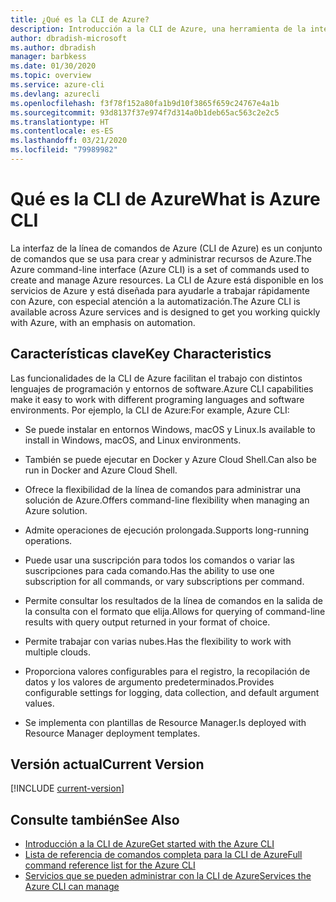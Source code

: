 ```yaml
---
title: ¿Qué es la CLI de Azure?
description: Introducción a la CLI de Azure, una herramienta de la interfaz de la línea de comandos diseñada para crear y administrar los recursos de Azure, ahora disponible en entornos Windows, macOS y Linux.
author: dbradish-microsoft
ms.author: dbradish
manager: barbkess
ms.date: 01/30/2020
ms.topic: overview
ms.service: azure-cli
ms.devlang: azurecli
ms.openlocfilehash: f3f78f152a80fa1b9d10f3865f659c24767e4a1b
ms.sourcegitcommit: 93d8137f37e974f7d314a0b1deb65ac563c2e2c5
ms.translationtype: HT
ms.contentlocale: es-ES
ms.lasthandoff: 03/21/2020
ms.locfileid: "79989982"
---
```

# <a name="what-is-azure-cli"></a><span data-ttu-id="5748b-103">Qué es la CLI de Azure</span><span class="sxs-lookup"><span data-stu-id="5748b-103">What is Azure CLI</span></span>

<span data-ttu-id="5748b-104">La interfaz de la línea de comandos de Azure (CLI de Azure) es un conjunto de comandos que se usa para crear y administrar recursos de Azure.</span><span class="sxs-lookup"><span data-stu-id="5748b-104">The Azure command-line interface (Azure CLI) is a set of commands used to create and manage Azure resources.</span></span>  <span data-ttu-id="5748b-105">La CLI de Azure está disponible en los servicios de Azure y está diseñada para ayudarle a trabajar rápidamente con Azure, con especial atención a la automatización.</span><span class="sxs-lookup"><span data-stu-id="5748b-105">The Azure CLI is available across Azure services and is designed to get you working quickly with Azure, with an emphasis on automation.</span></span>

## <a name="key-characteristics"></a><span data-ttu-id="5748b-106">Características clave</span><span class="sxs-lookup"><span data-stu-id="5748b-106">Key Characteristics</span></span>

<span data-ttu-id="5748b-107">Las funcionalidades de la CLI de Azure facilitan el trabajo con distintos lenguajes de programación y entornos de software.</span><span class="sxs-lookup"><span data-stu-id="5748b-107">Azure CLI capabilities make it easy to work with different programing languages and software environments.</span></span>  <span data-ttu-id="5748b-108">Por ejemplo, la CLI de Azure:</span><span class="sxs-lookup"><span data-stu-id="5748b-108">For example, Azure CLI:</span></span>

- <span data-ttu-id="5748b-109">Se puede instalar en entornos Windows, macOS y Linux.</span><span class="sxs-lookup"><span data-stu-id="5748b-109">Is available to install in Windows, macOS, and Linux environments.</span></span>

- <span data-ttu-id="5748b-110">También se puede ejecutar en Docker y Azure Cloud Shell.</span><span class="sxs-lookup"><span data-stu-id="5748b-110">Can also be run in Docker and Azure Cloud Shell.</span></span>
- <span data-ttu-id="5748b-111">Ofrece la flexibilidad de la línea de comandos para administrar una solución de Azure.</span><span class="sxs-lookup"><span data-stu-id="5748b-111">Offers command-line flexibility when managing an Azure solution.</span></span>
- <span data-ttu-id="5748b-112">Admite operaciones de ejecución prolongada.</span><span class="sxs-lookup"><span data-stu-id="5748b-112">Supports long-running operations.</span></span>
- <span data-ttu-id="5748b-113">Puede usar una suscripción para todos los comandos o variar las suscripciones para cada comando.</span><span class="sxs-lookup"><span data-stu-id="5748b-113">Has the ability to use one subscription for all commands, or vary subscriptions per command.</span></span>
- <span data-ttu-id="5748b-114">Permite consultar los resultados de la línea de comandos en la salida de la consulta con el formato que elija.</span><span class="sxs-lookup"><span data-stu-id="5748b-114">Allows for querying of command-line results with query output returned in your format of choice.</span></span>
- <span data-ttu-id="5748b-115">Permite trabajar con varias nubes.</span><span class="sxs-lookup"><span data-stu-id="5748b-115">Has the flexibility to work with multiple clouds.</span></span>
- <span data-ttu-id="5748b-116">Proporciona valores configurables para el registro, la recopilación de datos y los valores de argumento predeterminados.</span><span class="sxs-lookup"><span data-stu-id="5748b-116">Provides configurable settings for logging, data collection, and default argument values.</span></span>
- <span data-ttu-id="5748b-117">Se implementa con plantillas de Resource Manager.</span><span class="sxs-lookup"><span data-stu-id="5748b-117">Is deployed with Resource Manager deployment templates.</span></span>

## <a name="current-version"></a><span data-ttu-id="5748b-118">Versión actual</span><span class="sxs-lookup"><span data-stu-id="5748b-118">Current Version</span></span>

[!INCLUDE [current-version](includes/current-version.md)]

## <a name="see-also"></a><span data-ttu-id="5748b-119">Consulte también</span><span class="sxs-lookup"><span data-stu-id="5748b-119">See Also</span></span>

- [<span data-ttu-id="5748b-120">Introducción a la CLI de Azure</span><span class="sxs-lookup"><span data-stu-id="5748b-120">Get started with the Azure CLI</span></span>](get-started-with-azure-cli.md)
- [<span data-ttu-id="5748b-121">Lista de referencia de comandos completa para la CLI de Azure</span><span class="sxs-lookup"><span data-stu-id="5748b-121">Full command reference list for the Azure CLI</span></span>](/cli/azure/reference-index)
- [<span data-ttu-id="5748b-122">Servicios que se pueden administrar con la CLI de Azure</span><span class="sxs-lookup"><span data-stu-id="5748b-122">Services the Azure CLI can manage</span></span>](azure-services-the-azure-cli-can-manage.md)

